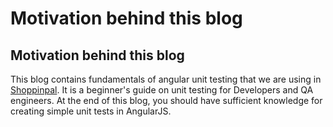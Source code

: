 # Motivation behind this blog

## Motivation behind this blog

This blog contains fundamentals of angular unit testing that we are using in [Shoppinpal](https://www.shoppinpal.com). It is a beginner's guide on unit testing for Developers and QA engineers. At the end of this blog, you should have sufficient knowledge for creating simple unit tests in AngularJS.

